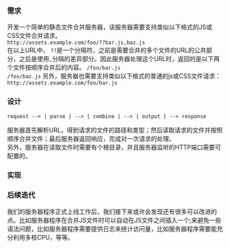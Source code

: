 ### 需求
开发一个简单的静态文件合并服务器，该服务器需要支持类似以下格式的JS或CSS文件合并请求。  
`http://assets.example.com/foo/??bar.js,baz.js`  
在以上URL中， `??`是一个分隔符，之前是需要合并的多个文件的URL的公共部分，之后是使用`,`分隔的差异部分。因此服务器处理这个URL时，返回的是以下两个文件按顺序合并后的内容。
`/foo/bar.js`  
`/foo/baz.js` 
另外，服务器也需要支持类似以下格式的普通的js或CSS文件请求：  
`http://assets.example.com/foo/bar.js`  

### 设计
```
request --> | parse | --> | combine | --> | output | --> response
```
服务器首先解析URL，得到请求的文件的路径和类型；然后读取请求的文件并按照顺序合并文件；最后服务器返回响应，完成对一次请求的处理。  
另外，服务器在读取文件时需要有个根目录，并且服务器监听的HTTP端口需要可配置的。

### 实现

### 后续迭代
我们的服务器程序正式上线工作后，我们接下来或许会发现还有很多可以改进的点。比如服务器程序在合并JS文件时可以自动在JS文件之间插入一个;来避免一些语法问题，比如服务器程序需要提供日志来统计访问量，比如服务器程序需要能充分利用多核CPU，等等。